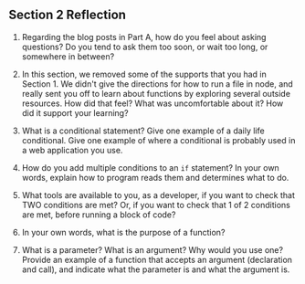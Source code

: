 ## Section 2 Reflection

1. Regarding the blog posts in Part A, how do you feel about asking questions? Do you tend to ask them too soon, or wait too long, or somewhere in between?

1. In this section, we removed some of the supports that you had in Section 1. We didn't give the directions for how to run a file in node, and really sent you off to learn about functions by exploring several outside resources. How did that feel? What was uncomfortable about it? How did it support your learning?

1. What is a conditional statement? Give one example of a daily life conditional. Give one example of where a conditional is probably used in a web application you use.

1. How do you add multiple conditions to an `if` statement? In your own words, explain how to program reads them and determines what to do.

1. What tools are available to you, as a developer, if you want to check that TWO conditions are met? Or, if you want to check that 1 of 2 conditions are met, before running a block of code?

1. In your own words, what is the purpose of a function?

1. What is a parameter? What is an argument? Why would you use one? Provide an example of a function that accepts an argument (declaration and call), and indicate what the parameter is and what the argument is.
